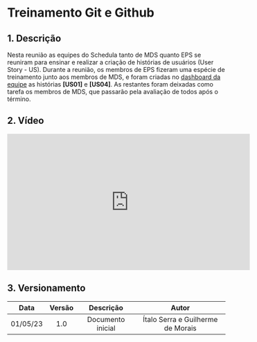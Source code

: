 # Treinamento Git e Github

## 1. Descrição

Nesta reunião as equipes do Schedula tanto de MDS quanto EPS se reuniram para ensinar e realizar a criação de histórias de usuários (User Story - US).
Durante a reunião, os membros de EPS fizeram uma espécie de treinamento junto aos membros de MDS, e foram criadas no [dashboard da equipe](https://app.zenhub.com/workspaces/kanban---schedula-2023-1-64371d3cd8b7ae0015a4db77/board) as histórias **[US01]** e **[US04]**. As restantes foram deixadas como tarefa os membros de MDS, que passarão pela avaliação de todos após o término.

## 2. Vídeo

<center>

<iframe width="560" height="315" src="https://www.youtube.com/embed/4qVW9lb0Bmk" title="YouTube video player" frameborder="0" allow="accelerometer; autoplay; clipboard-write; encrypted-media; gyroscope; picture-in-picture; web-share" allowfullscreen></iframe>

</center>

## 3. Versionamento

<center>

|    Data    | Versão |            Descrição             |      Autor      |
| :--------: | :----: | :------------------------------: | :-------------: |
|      01/05/23      |  1.0   |               Documento inicial                   |       Ítalo Serra e Guilherme de Morais          |

</center>
